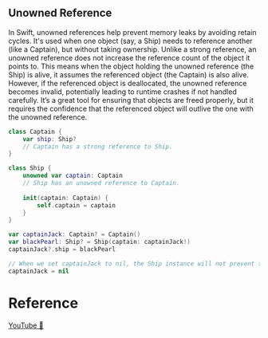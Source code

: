 ## Unowned Reference

In Swift, unowned references help prevent memory leaks by avoiding retain cycles. It's used when one object (say, a Ship) needs to reference another (like a Captain), but without taking ownership. Unlike a strong reference, an unowned reference does not increase the reference count of the object it points to. This means when the object holding the unowned reference (the Ship) is alive, it assumes the referenced object (the Captain) is also alive. However, if the referenced object is deallocated, the unowned reference becomes invalid, potentially leading to runtime crashes if not handled carefully. It’s a great tool for ensuring that objects are freed properly, but it requires the confidence that the referenced object will outlive the one with the unowned reference.

```swift
class Captain {
    var ship: Ship?
    // Captain has a strong reference to Ship.
}

class Ship {
    unowned var captain: Captain
    // Ship has an unowned reference to Captain.
    
    init(captain: Captain) {
        self.captain = captain
    }
}

var captainJack: Captain? = Captain()
var blackPearl: Ship? = Ship(captain: captainJack!)
captainJack?.ship = blackPearl

// When we set captainJack to nil, the Ship instance will not prevent the Captain from being deallocated.
captainJack = nil
```
# Reference

[YouTube 👀](https://www.youtube.com/shorts/BSSqpJWNdg8)
